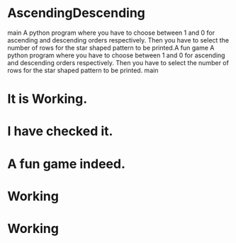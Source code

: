 # AscendingDescending
main
A python program where you have to choose between 1 and 0 for ascending and descending orders respectively. Then you have to select the number of rows for the star shaped pattern to be printed.A fun game
A python program where you have to choose between 1 and 0 for ascending and descending orders respectively. Then you have to select the number of rows for the star shaped pattern to be printed.
main
# It is Working.
# I have checked it.
# A fun game indeed.
# Working
 # Working
